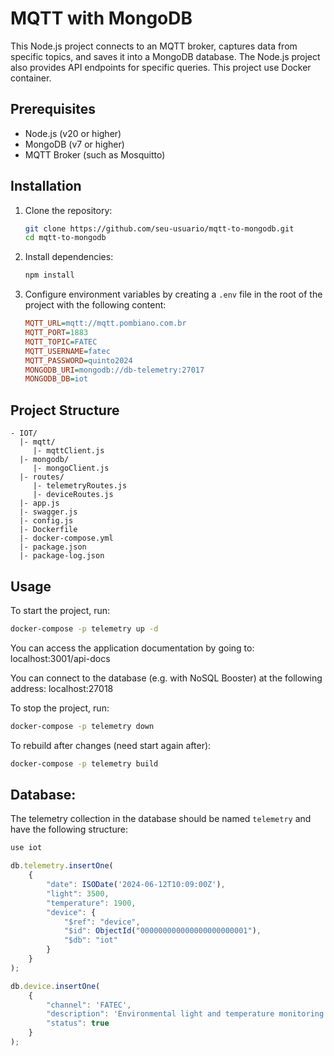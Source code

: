# MQTT with MongoDB

This Node.js project connects to an MQTT broker, captures data from specific topics, and saves it into a MongoDB database. The Node.js project also provides API endpoints for specific queries. This project use Docker container.

## Prerequisites

- Node.js (v20 or higher)
- MongoDB (v7 or higher)
- MQTT Broker (such as Mosquitto)

## Installation

1. Clone the repository:

    ```bash
    git clone https://github.com/seu-usuario/mqtt-to-mongodb.git
    cd mqtt-to-mongodb
    ```

2. Install dependencies:

    ```bash
    npm install
    ```

3. Configure environment variables by creating a `.env` file in the root of the project with the following content:

    ```ini
    MQTT_URL=mqtt://mqtt.pombiano.com.br
    MQTT_PORT=1883
    MQTT_TOPIC=FATEC
    MQTT_USERNAME=fatec
    MQTT_PASSWORD=quinto2024
    MONGODB_URI=mongodb://db-telemetry:27017
    MONGODB_DB=iot
    ```

## Project Structure
```plaintext
- IOT/
  |- mqtt/
     |- mqttClient.js
  |- mongodb/
     |- mongoClient.js
  |- routes/
     |- telemetryRoutes.js
     |- deviceRoutes.js
  |- app.js
  |- swagger.js
  |- config.js
  |- Dockerfile
  |- docker-compose.yml
  |- package.json
  |- package-log.json
```

## Usage

To start the project, run:

```bash
docker-compose -p telemetry up -d
```

You can access the application documentation by going to: localhost:3001/api-docs

You can connect to the database (e.g. with NoSQL Booster) at the following address: localhost:27018

To stop the project, run:

```bash
docker-compose -p telemetry down
```

To rebuild after changes (need start again after):
```bash
docker-compose -p telemetry build
```

## Database:

The telemetry collection in the database should be named `telemetry` and have the following structure:
```javascript
use iot

db.telemetry.insertOne(
    {
        "date": ISODate('2024-06-12T10:09:00Z'),
        "light": 3500,
        "temperature": 1900,
        "device": {
            "$ref": "device",
            "$id": ObjectId("000000000000000000000001"),
            "$db": "iot"
        }
    }
);
```

```javascript
db.device.insertOne(
    {
        "channel": 'FATEC',
        "description": 'Environmental light and temperature monitoring system',
        "status": true
    }
);
```